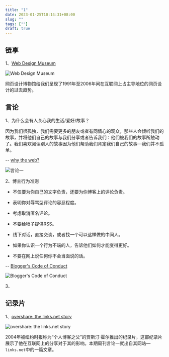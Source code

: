 ```yaml
---
title: "1"
date: 2023-01-25T10:14:31+08:00
slug: ""
tags: [""]
draft: true
---
```




## 链享

1、[Web Design Museum](https://www.webdesignmuseum.org/)

![Web Design Museum](https://vip2.loli.io/2023/01/31/oKhaUFROtygi7YI.webp)

网页设计博物馆给我们呈现了1991年至2006年间在互联网上占主导地位的网页设计的过去趋势。



## 言论

1、为什么会有人关心我的生活/爱好/故事？

因为我们很孤独，我们需要更多的朋友或者有同情心的观众，那些人会倾听我们的故事，并将他们自己的故事与我们分享或者告诉我们：他们被我们的故事所触动了。我们喜欢阅读别人的故事因为他们帮助我们肯定我们自己的故事—我们并不孤单。

-- [why the web?](https://links.net/dox/tech/whyweb.html)

![言论一](https://vip2.loli.io/2023/01/31/eFUrPJgxvSuZjwE.webp)

2、博主行为准则

+ 不仅要为你自己的文字负责，还要为你博客上的评论负责。

+ 表明你对辱骂型评论的容忍程度。

+ 考虑取消匿名评论。
  
+ 不要给喷子提供RSS。

+ 线下对话，直接交谈，或者找一个可以这样做的中间人。

+ 如果你认识一个行为不端的人，告诉他们如何才能变得更好。

+ 不要在网上说任何你不会当面说的话。

-- [Blogger's Code of Conduct](https://www.wikiwand.com/en/Blogger's_Code_of_Conduct)

![Blogger's Code of Conduct](https://vip2.loli.io/2023/01/31/WjAHTFg5ot6a87v.webp)

3、






## 记录片

1、[overshare: the links.net story](https://www.youtube.com/watch?v=AxD4mqFtySQ)

![overshare: the links.net story](https://vip2.loli.io/2023/01/31/NtTUeYqIx4AMJ3b.webp)

2004年被纽约时报称为“个人博客之父”的贾斯汀·霍尔推出的纪录片，这部纪录片展示了他在互联网上的分享对于其的影响。本期周刊言论一就出自其网站—`links.net`中的一篇文章。
